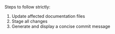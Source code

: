 Steps to follow strictly:
1. Update affected documentation files
2. Stage all changes
3. Generate and display a concise commit message
